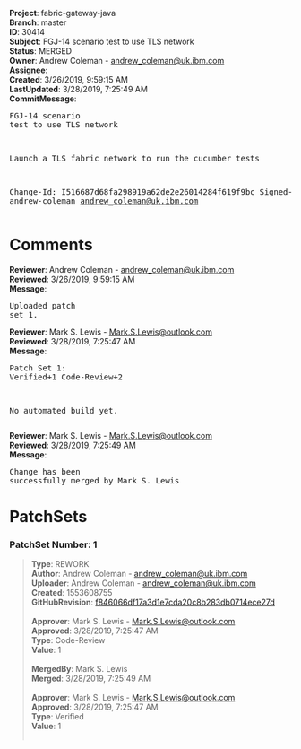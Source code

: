 <strong>Project</strong>: fabric-gateway-java<br><strong>Branch</strong>: master<br><strong>ID</strong>: 30414<br><strong>Subject</strong>: FGJ-14 scenario test to use TLS network<br><strong>Status</strong>: MERGED<br><strong>Owner</strong>: Andrew Coleman - andrew_coleman@uk.ibm.com<br><strong>Assignee</strong>:<br><strong>Created</strong>: 3/26/2019, 9:59:15 AM<br><strong>LastUpdated</strong>: 3/28/2019, 7:25:49 AM<br><strong>CommitMessage</strong>:<br><pre>FGJ-14 scenario test to use TLS network

Launch a TLS fabric network to run the cucumber tests

Change-Id: I516687d68fa298919a62de2e26014284f619f9bc
Signed-off-by: andrew-coleman <andrew_coleman@uk.ibm.com>
</pre><h1>Comments</h1><strong>Reviewer</strong>: Andrew Coleman - andrew_coleman@uk.ibm.com<br><strong>Reviewed</strong>: 3/26/2019, 9:59:15 AM<br><strong>Message</strong>: <pre>Uploaded patch set 1.</pre><strong>Reviewer</strong>: Mark S. Lewis - Mark.S.Lewis@outlook.com<br><strong>Reviewed</strong>: 3/28/2019, 7:25:47 AM<br><strong>Message</strong>: <pre>Patch Set 1: Verified+1 Code-Review+2

No automated build yet.</pre><strong>Reviewer</strong>: Mark S. Lewis - Mark.S.Lewis@outlook.com<br><strong>Reviewed</strong>: 3/28/2019, 7:25:49 AM<br><strong>Message</strong>: <pre>Change has been successfully merged by Mark S. Lewis</pre><h1>PatchSets</h1><h3>PatchSet Number: 1</h3><blockquote><strong>Type</strong>: REWORK<br><strong>Author</strong>: Andrew Coleman - andrew_coleman@uk.ibm.com<br><strong>Uploader</strong>: Andrew Coleman - andrew_coleman@uk.ibm.com<br><strong>Created</strong>: 1553608755<br><strong>GitHubRevision</strong>: [f846066df17a3d1e7cda20c8b283db0714ece27d](https://github.com/hyperledger/fabric-gateway-java/commit/f846066df17a3d1e7cda20c8b283db0714ece27d)<br><br><strong>Approver</strong>: Mark S. Lewis - Mark.S.Lewis@outlook.com<br><strong>Approved</strong>: 3/28/2019, 7:25:47 AM<br><strong>Type</strong>: Code-Review<br><strong>Value</strong>: 1<br><br><strong>MergedBy</strong>: Mark S. Lewis<br><strong>Merged</strong>: 3/28/2019, 7:25:49 AM<br><br><strong>Approver</strong>: Mark S. Lewis - Mark.S.Lewis@outlook.com<br><strong>Approved</strong>: 3/28/2019, 7:25:47 AM<br><strong>Type</strong>: Verified<br><strong>Value</strong>: 1<br><br></blockquote>